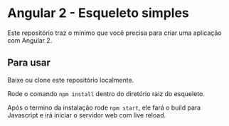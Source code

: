 # Angular 2 - Esqueleto simples

Este repositório traz o mínimo que você precisa para criar uma aplicação com Angular 2.

## Para usar

Baixe ou clone este repositório localmente.

Rode o comando `npm install` dentro do diretório raiz do esqueleto.

Após o termino da instalação rode `npm start`, ele fará o build para Javascript e irá iniciar o servidor web com live reload.
